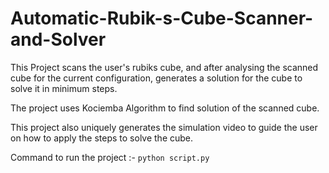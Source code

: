 # Automatic-Rubik-s-Cube-Scanner-and-Solver

This Project scans the user's rubiks cube, and after analysing the scanned cube for the current configuration, generates a solution for the cube to solve it in minimum steps. 

The project uses Kociemba Algorithm to find solution of the scanned cube.

This project also uniquely generates the simulation video to guide the user on how to apply the steps to solve the cube.

Command to run the project :-
```python script.py```
